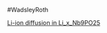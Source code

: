 
#WadsleyRoth


[Li-ion diffusion in Li_x_Nb9PO25](https://www.sciencedirect.com/science/article/abs/pii/S0013468612018117?via%3Dihub)
